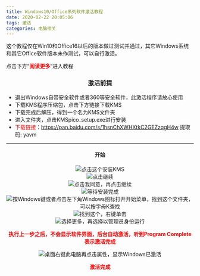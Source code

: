 ```yaml
---
title: Windows10/Office系列软件激活教程
date: 2020-02-22 20:05:06
tags: 激活
categories: 电脑相关
---
```

<p align="left">这个教程仅在Win10和Office16以后的版本做过测试并通过，其它Windows系统和其它Office软件版本未作测试，可以自行激活。</p>
<p align="left">点击下方“<span style="color: red;font-weight: bolder">阅读更多</span>”进入教程</p>
<!--more-->

<h3 align="center" style="font-weight: bolder">激活前提</h3>

+ 退出Windows自带安全软件或者360等安全软件，此激活程序请放心使用
+ 下载KMS程序压缩包，点击下方链接下载KMS
+ 下载完成后解压，得到一个名为KMS文件夹
+ 进入文件夹，点击KMSpico_setup.exe进行安装
+ <span style="color: red">下载链接</span>：https://pan.baidu.com/s/1hsnChXWHXtkC2GEZzqgH4w 提取码: yavm

---

<h4 align="center" style="font-weight: bolder">开始</h4>

<div align="center">
	<img src="https://cdn.jsdelivr.net/gh/uncledwyane/imageBed/img/kms1.png" alt="点击这个安装KMS">
</div>
<div align="center">
	<img src="https://cdn.jsdelivr.net/gh/uncledwyane/imageBed/img/kms2.png" alt="点击继续">
</div>
<div align="center">
	<img src="https://cdn.jsdelivr.net/gh/uncledwyane/imageBed/img/kms3.png" alt="点击我同意，再点击继续">
</div>
<div align="center">
	<img src="https://cdn.jsdelivr.net/gh/uncledwyane/imageBed/img/kms4.png" alt="等待安装完成">
</div>
<div align="center">
	<img src="https://cdn.jsdelivr.net/gh/uncledwyane/imageBed/img/kms5.png" alt="按Windows键或者点击左下角Windows图标打开开始菜单，找到这个文件夹，可以按字母K查找">
</div>
<div align="center">
	<img src="https://cdn.jsdelivr.net/gh/uncledwyane/imageBed/img/kms6.png" alt="找到这个，右键单击">
</div>
<div align="center">
	<img src="https://cdn.jsdelivr.net/gh/uncledwyane/imageBed/img/kms7.png" alt="选择更多，再选择以管理员身份运行">
</div>
<p align="center" style="font-weight: bolder; color: red">执行上一步之后，不会显示软件界面，后台自动激活，听到Program Complete表示激活完成</p>
<div align="center">
	<img src="https://cdn.jsdelivr.net/gh/uncledwyane/imageBed/img/kms9.png" alt="桌面右键此电脑再点击属性，显示Windows已激活">
</div>
<p align="center" style="font-weight: bolder; color: red">激活完成</p>

